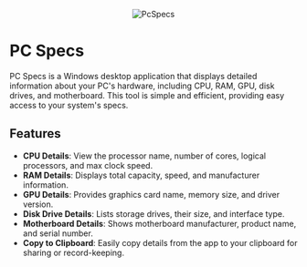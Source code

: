 <p align="center">
  <img src="https://github.com/J0nathan550/PcSpecs/blob/master/PcSpecs/pc.ico" alt="PcSpecs">
</p>

# PC Specs

PC Specs is a Windows desktop application that displays detailed information about your PC's hardware, including CPU, RAM, GPU, disk drives, and motherboard. This tool is simple and efficient, providing easy access to your system's specs.

## Features
- **CPU Details**: View the processor name, number of cores, logical processors, and max clock speed.
- **RAM Details**: Displays total capacity, speed, and manufacturer information.
- **GPU Details**: Provides graphics card name, memory size, and driver version.
- **Disk Drive Details**: Lists storage drives, their size, and interface type.
- **Motherboard Details**: Shows motherboard manufacturer, product name, and serial number.
- **Copy to Clipboard**: Easily copy details from the app to your clipboard for sharing or record-keeping.
